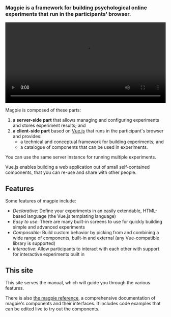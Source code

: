 ### Magpie is a framework for building psychological online experiments that run in the participants' browser.

<video src="/images/getting_started/intro.webm" style="width: 100%" controls></video>

Magpie is composed of these parts:

 1. **a server-side part** that allows managing and configuring experiments and stores experiment results; and
 2. **a client-side part** based on [Vue.js](https://vuejs.org/) that runs in the participant's browser and provides:
     * a technical and conceptual framework for building experiments; and
     * a catalogue of components that can be used in experiments.
   
You can use the same server instance for running multiple experiments.

Vue.js enables building a web application out of small self-contained components, that you can re-use and share with other people.

## Features
Some features of magpie include:

 * *Declarative*: Define your experiments in an easily extendable, HTML-based language (the Vue.js templating language)
 * *Easy to use*: There are many built-in screens to use for quickly building simple and advanced experiments
 * *Composable*: Build custom behavior by picking from and combining a wide range of components, built-in and external (any Vue-compatible library is supported)
 * *Interactive*: Allow participants to interact with each other with support for interactive experiments built in

## This site
This site serves the manual, which will guide you through the various features.

There is also [the magpie reference](https://magpie-reference.netlify.app/), a comprehensive documentation
of magpie's components and their interfaces. It includes code examples that can be edited live to try out the components.
